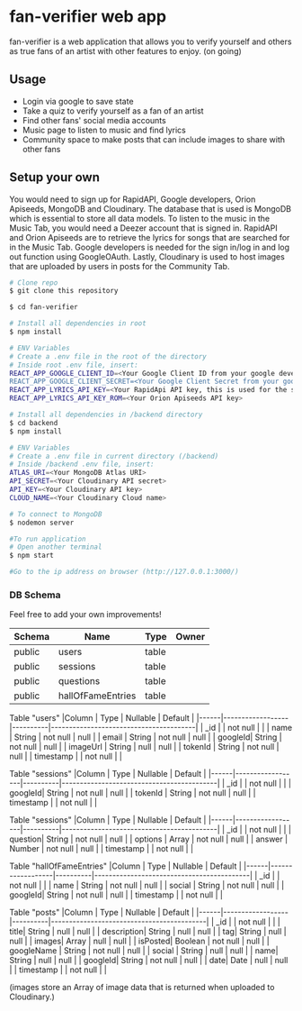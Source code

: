 # fan-verifier web app
fan-verifier is a web application that allows you to verify yourself and others as true fans of an artist with other features to enjoy.
(on going)

## Usage

* Login via google to save state
* Take a quiz to verify yourself as a fan of an artist
* Find other fans' social media accounts
* Music page to listen to music and find lyrics
* Community space to make posts that can include images to share with other fans

## Setup your own

You would need to sign up for RapidAPI, Google developers, Orion Apiseeds, MongoDB and Cloudinary.
The database that is used is MongoDB which is essential to store all data models.
To listen to the music in the Music Tab, you would need a Deezer account that is signed in.
RapidAPI and Orion Apiseeds are to retrieve the lyrics for songs that are searched for in the Music Tab.
Google developers is needed for the sign in/log in and log out function using GoogleOAuth.
Lastly, Cloudinary is used to host images that are uploaded by users in posts for the Community Tab.

```bash
# Clone repo
$ git clone this repository

$ cd fan-verifier

# Install all dependencies in root
$ npm install

# ENV Variables
# Create a .env file in the root of the directory
# Inside root .env file, insert: 
REACT_APP_GOOGLE_CLIENT_ID=<Your Google Client ID from your google developer's console>
REACT_APP_GOOGLE_CLIENT_SECRET=<Your Google Client Secret from your google developer's console>
REACT_APP_LYRICS_API_KEY=<Your RapidApi API key, this is used for the shazam and genuis API>
REACT_APP_LYRICS_API_KEY_ROM=<Your Orion Apiseeds API key>

# Install all dependencies in /backend directory
$ cd backend
$ npm install

# ENV Variables
# Create a .env file in current directory (/backend)
# Inside /backend .env file, insert:
ATLAS_URI=<Your MongoDB Atlas URI>
API_SECRET=<Your Cloudinary API secret>
API_KEY=<Your Cloudinary API key>
CLOUD_NAME=<Your Cloudinary Cloud name>

# To connect to MongoDB
$ nodemon server

#To run application 
# Open another terminal
$ npm start

#Go to the ip address on browser (http://127.0.0.1:3000/)

```

### DB Schema

Feel free to add your own improvements!

| Schema |      Name      |   Type   |     Owner   |
|--------|----------------|----------|-------------|
| public | users          | table    |             |
| public | sessions        | table    |  |
| public | questions | table |  |
| public | hallOfFameEntries         | table    |  |

Table "users"
|Column |       Type         | Nullable |              Default              |
|------|------------------|----------|----------------------------------------|
| _id    |                    | not null |  |
| name  | String          | not null |				null				   |
| email |      String      | not null |					null			   |
| googleId| String           | not null |					null			   |
| imageUrl  | String           | null |					null			   |
| tokenId  | String          | not null |					null			   |
| timestamp  |           | not null |								   |

Table "sessions"
|Column |       Type         | Nullable |              Default              |
|------|------------------|----------|-------------------------------------------|
| _id    |                    | not null |  |
| googleId| String           | not null |					null			   |
| tokenId  | String          | not null |					null			   |
| timestamp  |           | not null |								   |

Table "sessions"
|Column |       Type         | Nullable |              Default              |
|------|------------------|----------|-------------------------------------------|
| _id    |                    | not null |  |
| question| String           | not null |					null			   |
| options  | Array          | not null |					null			   |
| answer  | Number          | not null |					null			   |
| timestamp  |           | not null |								   |

Table "hallOfFameEntries"
|Column |       Type         | Nullable |              Default              |
|------|------------------|----------|-------------------------------------------|
| _id    |                    | not null |  |
| name  | String          | not null |				null				   |
| social |      String      | not null |					null			   |
| googleId| String           | not null |					null			   |
| timestamp  |           | not null |								   |

Table "posts"
|Column |       Type         | Nullable |              Default              |
|------|------------------|----------|-------------------------------------------|
| _id    |                    | not null |  |
| title| String           | null |					null			   |
| description| String           | null |					null			   |
| tag| String           | null |					null			   |
| images| Array           | null |					null			   |
| isPosted| Boolean           | not null |					null			   |
| googleName  | String          | not null |				null				   |
| social |      String      |  null |					null			   |
| name| String           | null |					null			   |
| googleId| String           | not null |					null			   |
| date| Date           | null |					null			   |
| timestamp  |           | not null |								   |

(images store an Array of image data that is returned when uploaded to Cloudinary.)